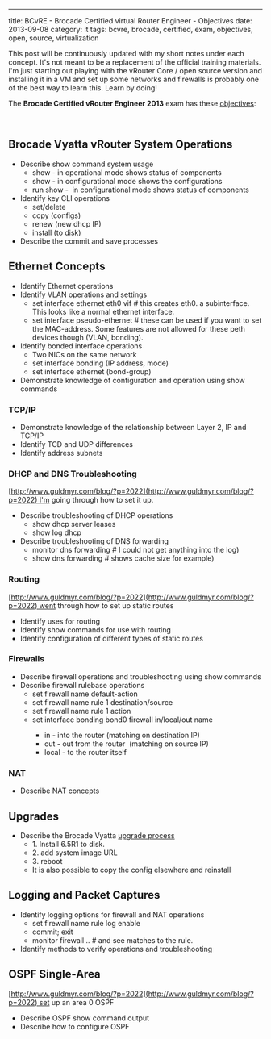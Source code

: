 ---
title: BCvRE - Brocade Certified virtual Router Engineer - Objectives
date: 2013-09-08
category: it
tags: bcvre, brocade, certified, exam, objectives, open, source, virtualization

This post will be continuously updated with my short notes under each concept. It's not meant to be a replacement of the official training materials. I'm just starting out playing with the vRouter Core / open source version and installing it in a VM and set up some networks and firewalls is probably one of the best way to learn this. Learn by doing!

The **Brocade Certified vRouter Engineer 2013** exam has these [objectives](http://community.brocade.com/docs/DOC-3336 "http://community.brocade.com/docs/DOC-3336"):

 

## Brocade Vyatta vRouter System Operations

- Describe show command system usage
    - show - in operational mode shows status of components
    - show - in configurational mode shows the configurations
    - run show -  in configurational mode shows status of components
- Identify key CLI operations
    - set/delete
    - copy (configs)
    - renew (new dhcp IP)
    - install (to disk)
- Describe the commit and save processes

## Ethernet Concepts

- Identify Ethernet operations
- Identify VLAN operations and settings
    - set interface ethernet eth0 vif <vlanid> # this creates eth0.<vlanid> a subinterface. This looks like a normal ethernet interface.
    - set interface pseudo-ethernet # these can be used if you want to set the MAC-address. Some features are not allowed for these peth devices though (VLAN, bonding).
- Identify bonded interface operations
    - Two NICs on the same network
    - set interface bonding (IP address, mode)
    - set interface ethernet (bond-group)
- Demonstrate knowledge of configuration and operation using show commands

### **TCP/IP**

- Demonstrate knowledge of the relationship between Layer 2, IP and TCP/IP
- Identify TCD and UDP differences
- Identify address subnets

### **DHCP and DNS Troubleshooting**

[http://www.guldmyr.com/blog/?p=2022](http://www.guldmyr.com/blog/?p=2022) I'm going through how to set it up.

- Describe troubleshooting of DHCP operations
    - show dhcp server leases
    - show log dhcp
- Describe troubleshooting of DNS forwarding
    - monitor dns forwarding # I could not get anything into the log)
    - show dns forwarding # shows cache size for example)

### **Routing**

[http://www.guldmyr.com/blog/?p=2022](http://www.guldmyr.com/blog/?p=2022) went through how to set up static routes

- Identify uses for routing
- Identify show commands for use with routing
- Identify configuration of different types of static routes

### **Firewalls**

- Describe firewall operations and troubleshooting using show commands
- Describe firewall rulebase operations
    - set firewall name <name> default-action
    - set firewall name <name> rule 1 destination/source
    - set firewall name <name> rule 1 action <action>
    - set interface bonding bond0 firewall in/local/out name <name>
        - in - into the router (matching on destination IP)
        - out - out from the router  (matching on source IP)
        - local - to the router itself

### **NAT**

- Describe NAT concepts

## Upgrades

- Describe the Brocade Vyatta [upgrade process](http://vyatta.org/getting-started/how-to-update "http://vyatta.org/getting-started/how-to-update")
    - 1\. Install 6.5R1 to disk.
    - 2\. add system image URL
    - 3\. reboot
    - It is also possible to copy the config elsewhere and reinstall

## Logging and Packet Captures

- Identify logging options for firewall and NAT operations
    - set firewall name <name> rule <num> log enable
    - commit; exit
    - monitor firewall .. # and see matches to the rule.
- Identify methods to verify operations and troubleshooting

## OSPF Single-Area

[http://www.guldmyr.com/blog/?p=2022](http://www.guldmyr.com/blog/?p=2022) set up an area 0 OSPF

- Describe OSPF show command output
- Describe how to configure OSPF
